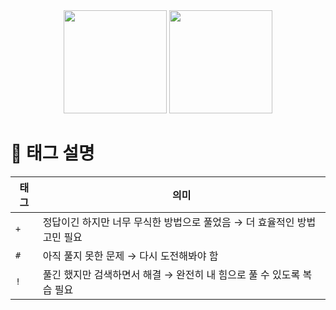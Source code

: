 <div align="center">
    <img src="https://mazassumnida.wtf/api/generate_badge?boj=gguip7554" height="165"/>
    <img src="http://mazandi.herokuapp.com/api?handle=gguip7554&theme=dark" height="165"/>
</div>

# 📌 태그 설명  

| 태그 | 의미 |  
|------|-------------------------------|  
| `+` | 정답이긴 하지만 너무 무식한 방법으로 풀었음 → 더 효율적인 방법 고민 필요 |  
| `#` | 아직 풀지 못한 문제 → 다시 도전해봐야 함 |  
| `!` | 풀긴 했지만 검색하면서 해결 → 완전히 내 힘으로 풀 수 있도록 복습 필요 |  
